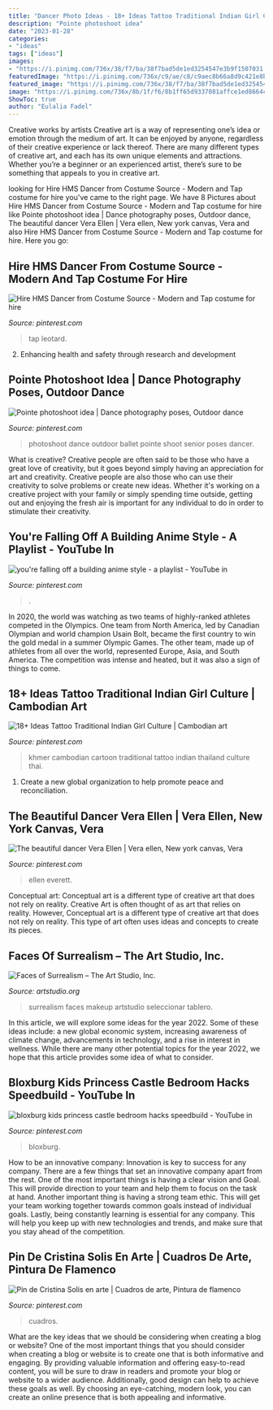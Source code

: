```yaml
---
title: "Dancer Photo Ideas - 18+ Ideas Tattoo Traditional Indian Girl Culture"
description: "Pointe photoshoot idea"
date: "2023-01-28"
categories:
- "ideas"
tags: ["ideas"]
images:
- "https://i.pinimg.com/736x/38/f7/ba/38f7bad5de1ed3254547e3b9f1507031.jpg"
featuredImage: "https://i.pinimg.com/736x/c9/ae/c8/c9aec8b66a8d9c421e8b35edc476a1ec.jpg"
featured_image: "https://i.pinimg.com/736x/38/f7/ba/38f7bad5de1ed3254547e3b9f1507031.jpg"
image: "https://i.pinimg.com/736x/8b/1f/f6/8b1ff65d9337081affce1ed8664c45db.jpg"
ShowToc: true
author: "Eulalia Fadel"
---
```



Creative works by artists
Creative art is a way of representing one’s idea or emotion through the medium of art. It can be enjoyed by anyone, regardless of their creative experience or lack thereof. There are many different types of creative art, and each has its own unique elements and attractions. Whether you’re a beginner or an experienced artist, there’s sure to be something that appeals to you in creative art.

	

		
looking for Hire HMS Dancer from Costume Source - Modern and Tap costume for hire you've came to the right page. We have 8 Pictures about Hire HMS Dancer from Costume Source - Modern and Tap costume for hire like Pointe photoshoot idea | Dance photography poses, Outdoor dance, The beautiful dancer Vera Ellen | Vera ellen, New york canvas, Vera and also Hire HMS Dancer from Costume Source - Modern and Tap costume for hire. Here you go:
		
    
## Hire HMS Dancer From Costume Source - Modern And Tap Costume For Hire

<img loading=lazy src="https://i.pinimg.com/736x/88/3e/9c/883e9c7ac120c1d6e786960111c69cab.jpg" onerror="this.onerror=null;this.src='https://tse2.mm.bing.net/th?id=OIP.rXf-K0knsPuP4pFdZ-ULSAHaJ3&amp;pid=15.1';" alt="Hire HMS Dancer from Costume Source - Modern and Tap costume for hire">

_Source: pinterest.com_

>tap leotard. 

	

2. Enhancing health and safety through research and development 

    
## Pointe Photoshoot Idea | Dance Photography Poses, Outdoor Dance

<img loading=lazy src="https://i.pinimg.com/736x/d0/2f/55/d02f55bfcada12dc15e8b3072cc3a036.jpg" onerror="this.onerror=null;this.src='https://tse2.mm.bing.net/th?id=OIP.qHVqEd-NGdG2lSh70D2kpQHaJ5&amp;pid=15.1';" alt="Pointe photoshoot idea | Dance photography poses, Outdoor dance">

_Source: pinterest.com_

>photoshoot dance outdoor ballet pointe shoot senior poses dancer. 

	

What is creative?
Creative people are often said to be those who have a great love of creativity, but it goes beyond simply having an appreciation for art and creativity. Creative people are also those who can use their creativity to solve problems or create new ideas. Whether it's working on a creative project with your family or simply spending time outside, getting out and enjoying the fresh air is important for any individual to do in order to stimulate their creativity.

    
## You&#039;re Falling Off A Building Anime Style - A Playlist - YouTube In

<img loading=lazy src="https://i.pinimg.com/736x/38/f7/ba/38f7bad5de1ed3254547e3b9f1507031.jpg" onerror="this.onerror=null;this.src='https://tse2.mm.bing.net/th?id=OIP.GVvCGx6b8aOqCxdBiw9TywHaEK&amp;pid=15.1';" alt="you&#039;re falling off a building anime style - a playlist - YouTube in">

_Source: pinterest.com_

>. 

	

In 2020, the world was watching as two teams of highly-ranked athletes competed in the Olympics. One team from North America, led by Canadian Olympian and world champion Usain Bolt, became the first country to win the gold medal in a summer Olympic Games. The other team, made up of athletes from all over the world, represented Europe, Asia, and South America. The competition was intense and heated, but it was also a sign of things to come.

    
## 18+ Ideas Tattoo Traditional Indian Girl Culture | Cambodian Art

<img loading=lazy src="https://i.pinimg.com/736x/52/40/05/52400555f5e3fca3220898ddf0eb937a.jpg" onerror="this.onerror=null;this.src='https://tse2.mm.bing.net/th?id=OIP.zU68JZ6xnwBQ5_Z7wBW8LwAAAA&amp;pid=15.1';" alt="18+ Ideas Tattoo Traditional Indian Girl Culture | Cambodian art">

_Source: pinterest.com_

>khmer cambodian cartoon traditional tattoo indian thailand culture thai. 

	

1. Create a new global organization to help promote peace and reconciliation.

    
## The Beautiful Dancer Vera Ellen | Vera Ellen, New York Canvas, Vera

<img loading=lazy src="https://i.pinimg.com/736x/cd/dd/0f/cddd0f8bbcbc74d7b74c993bb5daaf1d--s-style-style-vintage.jpg" onerror="this.onerror=null;this.src='https://tse1.mm.bing.net/th?id=OIP.5iGgDp48qsIaTafETpGfUwAAAA&amp;pid=15.1';" alt="The beautiful dancer Vera Ellen | Vera ellen, New york canvas, Vera">

_Source: pinterest.com_

>ellen everett. 

	

Conceptual art: Conceptual art is a different type of creative art that does not rely on reality.
Creative Art is often thought of as art that relies on reality. However, Conceptual art is a different type of creative art that does not rely on reality. This type of art often uses ideas and concepts to create its pieces.

    
## Faces Of Surrealism – The Art Studio, Inc.

<img loading=lazy src="https://www.artstudio.org/wp-content/uploads/2016/11/surreal1.jpg" onerror="this.onerror=null;this.src='https://tse3.mm.bing.net/th?id=OIP.tf8D6YO9H5hN1DCU_27ABwHaKS&amp;pid=15.1';" alt="Faces of Surrealism – The Art Studio, Inc.">

_Source: artstudio.org_

>surrealism faces makeup artstudio seleccionar tablero. 

	

In this article, we will explore some ideas for the year 2022. Some of these ideas include: a new global economic system, increasing awareness of climate change, advancements in technology, and a rise in interest in wellness. While there are many other potential topics for the year 2022, we hope that this article provides some idea of what to consider.

    
## Bloxburg Kids Princess Castle Bedroom Hacks Speedbuild - YouTube In

<img loading=lazy src="https://i.pinimg.com/736x/c9/ae/c8/c9aec8b66a8d9c421e8b35edc476a1ec.jpg" onerror="this.onerror=null;this.src='https://tse1.mm.bing.net/th?id=OIP.JNSGrg0YL2aM6--fCaV7qwHaEK&amp;pid=15.1';" alt="bloxburg kids princess castle bedroom hacks speedbuild - YouTube in">

_Source: pinterest.com_

>bloxburg. 

	

How to be an innovative company:
Innovation is key to success for any company. There are a few things that set an innovative company apart from the rest. One of the most important things is having a clear vision and Goal. This will provide direction to your team and help them to focus on the task at hand. Another important thing is having a strong team ethic. This will get your team working together towards common goals instead of individual goals. Lastly, being constantly learning is essential for any company. This will help you keep up with new technologies and trends, and make sure that you stay ahead of the competition.

    
## Pin De Cristina Solis En Arte | Cuadros De Arte, Pintura De Flamenco

<img loading=lazy src="https://i.pinimg.com/736x/8b/1f/f6/8b1ff65d9337081affce1ed8664c45db.jpg" onerror="this.onerror=null;this.src='https://tse4.mm.bing.net/th?id=OIP.XSBq6Z8QORurwLmpO7WQbwAAAA&amp;pid=15.1';" alt="Pin de Cristina Solis en arte | Cuadros de arte, Pintura de flamenco">

_Source: pinterest.com_

>cuadros. 

	

What are the key ideas that we should be considering when creating a blog or website?
One of the most important things that you should consider when creating a blog or website is to create one that is both informative and engaging. By providing valuable information and offering easy-to-read content, you will be sure to draw in readers and promote your blog or website to a wider audience. Additionally, good design can help to achieve these goals as well. By choosing an eye-catching, modern look, you can create an online presence that is both appealing and informative.

